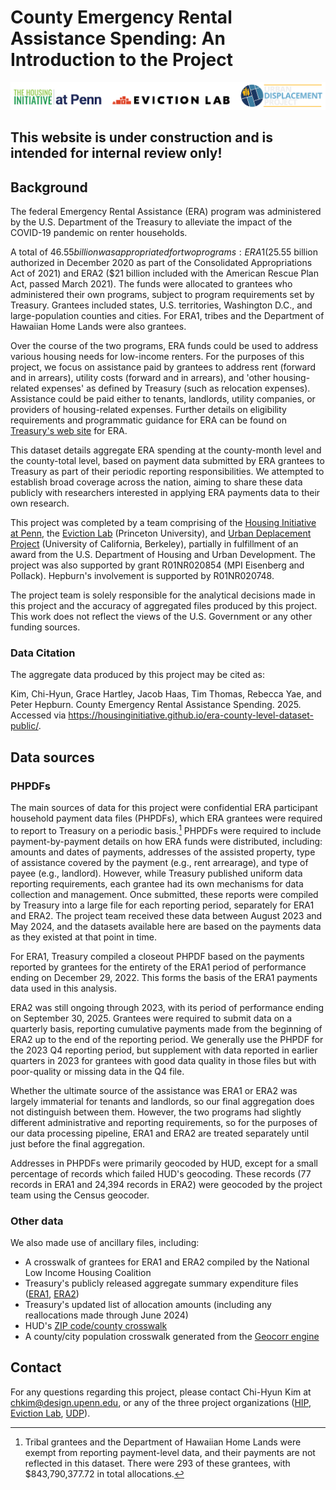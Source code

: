 # County Emergency Rental Assistance Spending: An Introduction to the Project

![](images/combined_logo.png)

## **This website is under construction and is intended for internal review only!**

## Background

The federal Emergency Rental Assistance (ERA) program was administered by the U.S. Department of the Treasury to alleviate the impact of the COVID-19 pandemic on renter households.

A total of $46.55 billion was appropriated for two programs: ERA1 ($25.55 billion authorized in December 2020 as part of the Consolidated Appropriations Act of 2021) and ERA2 ($21 billion included with the American Rescue Plan Act, passed March 2021). The funds were allocated to grantees who administered their own programs, subject to program requirements set by Treasury. Grantees included states, U.S. territories, Washington D.C., and large-population counties and cities. For ERA1, tribes and the Department of Hawaiian Home Lands were also grantees.

Over the course of the two programs, ERA funds could be used to address various housing needs for low-income renters. For the purposes of this project, we focus on assistance paid by grantees to address rent (forward and in arrears), utility costs (forward and in arrears), and 'other housing-related expenses' as defined by Treasury (such as relocation expenses). Assistance could be paid either to tenants, landlords, utility companies, or providers of housing-related expenses. Further details on eligibility requirements and programmatic guidance for ERA can be found on [Treasury's web site](https://home.treasury.gov/policy-issues/coronavirus/assistance-for-state-local-and-Tribal-governments/emergency-rental-assistance-program) for ERA.

This dataset details aggregate ERA spending at the county-month level and the county-total level, based on payment data submitted by ERA grantees to Treasury as part of their periodic reporting responsibilities. We attempted to establish broad coverage across the nation, aiming to share these data publicly with researchers interested in applying ERA payments data to their own research. 

This project was completed by a team comprising of the [Housing Initiative at Penn](https://www.housinginitiative.org/), the [Eviction Lab](https://evictionlab.org/) (Princeton University), and [Urban Deplacement Project](https://www.urbandisplacement.org/) (University of California, Berkeley), partially in fulfillment of an award from the U.S. Department of Housing and Urban Development. The project was also supported by grant R01NR020854 (MPI Eisenberg and Pollack). Hepburn's involvement is supported by R01NR020748.

The project team is solely responsible for the analytical decisions made in this project and the accuracy of aggregated files produced by this project. This work does not reflect the views of the U.S. Government or any other funding sources.

### Data Citation

The aggregate data produced by this project may be cited as:

Kim, Chi-Hyun, Grace Hartley, Jacob Haas, Tim Thomas, Rebecca Yae, and Peter Hepburn. County Emergency Rental Assistance Spending. 2025. Accessed via https://housinginitiative.github.io/era-county-level-dataset-public/.

## Data sources

### PHPDFs

The main sources of data for this project were confidential ERA participant household payment data files (PHPDFs), which ERA grantees were required to report to Treasury on a periodic basis.[^1] PHPDFs were required to include payment-by-payment details on how ERA funds were distributed, including: amounts and dates of payments, addresses of the assisted property, type of assistance covered by the payment (e.g., rent arrearage), and type of payee (e.g., landlord). However, while Treasury published uniform data reporting requirements, each grantee had its own mechanisms for data collection and management. Once submitted, these reports were compiled by Treasury into a large file for each reporting period, separately for ERA1 and ERA2. The project team received these data between August 2023 and May 2024, and the datasets available here are based on the payments data as they existed at that point in time.

[^1]: Tribal grantees and the Department of Hawaiian Home Lands were exempt from reporting payment-level data, and their payments are not reflected in this dataset. There were 293 of these grantees, with $843,790,377.72 in total allocations.

For ERA1, Treasury compiled a closeout PHPDF based on the payments reported by grantees for the entirety of the ERA1 period of performance ending on December 29, 2022. This forms the basis of the ERA1 payments data used in this analysis.

ERA2 was still ongoing through 2023, with its period of performance ending on September 30, 2025. Grantees were required to submit data on a quarterly basis, reporting cumulative payments made from the beginning of ERA2 up to the end of the reporting period. We generally use the PHPDF for the 2023 Q4 reporting period, but supplement with data reported in earlier quarters in 2023 for grantees with good data quality in those files but with poor-quality or missing data in the Q4 file.

Whether the ultimate source of the assistance was ERA1 or ERA2 was largely immaterial for tenants and landlords, so our final aggregation does not distinguish between them. However, the two programs had slightly different administrative and reporting requirements, so for the purposes of our data processing pipeline, ERA1 and ERA2 are treated separately until just before the final aggregation.

Addresses in PHPDFs were primarily geocoded by HUD, except for a small percentage of records which failed HUD's geocoding. These records (77 records in ERA1 and 24,394 records in ERA2) were geocoded by the project team using the Census geocoder.

### Other data

We also made use of ancillary files, including:

- A crosswalk of grantees for ERA1 and ERA2 compiled by the National Low Income Housing Coalition
- Treasury's publicly released aggregate summary expenditure files ([ERA1](https://home.treasury.gov/system/files/136/Q1-2021-Q4-2022-ERA-Demographic-Data.xlsx), [ERA2](https://home.treasury.gov/system/files/136/ERA2-Cumulative-Program-Data-Q2-2021-Q3-2024.xlsx))
- Treasury's updated list of allocation amounts (including any reallocations made through June 2024)
- HUD's [ZIP code/county crosswalk](https://www.huduser.gov/portal/datasets/usps_crosswalk.html)
- A county/city population crosswalk generated from the [Geocorr engine](https://mcdc.missouri.edu/applications/geocorr.html)

## Contact

For any questions regarding this project, please contact Chi-Hyun Kim at chkim@design.upenn.edu, or any of the three project organizations ([HIP](mailto:housinginitiative@design.upenn.edu), [Eviction Lab](mailto:info@evictionlab.org), [UDP](mailto:info@urbandisplacement.org)).
  








